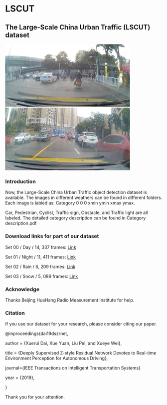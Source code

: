 # LSCUT
## The Large-Scale China Urban Traffic (LSCUT) dataset
<img src="Example.jpg" width="400px"><img src="Example1.jpg" width="400px">

### Introduction
Now,  the Large-Scale China Urban Traffic object detection dataset is available. The images in different weathers can be found in different folders. Each image is labled as: Category 0 0 0 xmin ymin xmax ymax. 

Car, Pedestrian, Cyclist, Traffic sign, Obstacle, and Traffic light are all labeled. The detailed category description can be found in Category description.pdf

### Download links for part of our dataset
  Set 00 / Day / 14, 337 frames: [Link](https://drive.google.com/open?id=1n-UwjrO7J_3ZaS7UBPsbxjtMIqQYYByk)
  
  Set 01 / Night / 11, 411 frames: [Link](https://drive.google.com/open?id=1n-UwjrO7J_3ZaS7UBPsbxjtMIqQYYByk)
  
  Set 02 / Rain / 6, 209 frames: [Link](https://drive.google.com/open?id=1n-UwjrO7J_3ZaS7UBPsbxjtMIqQYYByk)
  
  Set 03 / Snow / 5, 089 frames: [Link](https://drive.google.com/open?id=1n-UwjrO7J_3ZaS7UBPsbxjtMIqQYYByk)

### Acknowledge
Thanks Beijing HuaHang Radio Measurement Institute for help.

### Citation
If you use our dataset for your research, please consider citing our paper.

@inproceedings{dai19dszrnet,

author = {Xuerui Dai, Xue Yuan, Liu Pei, and Xueye Wei},

title = {Deeply Supervised Z-style Residual Network Devotes to Real-time Environment Perception for Autonomous Driving},

journal={IEEE Transactions on Intelligent Transportation Systems}

year = {2019},

}

Thank you for your attention.  

